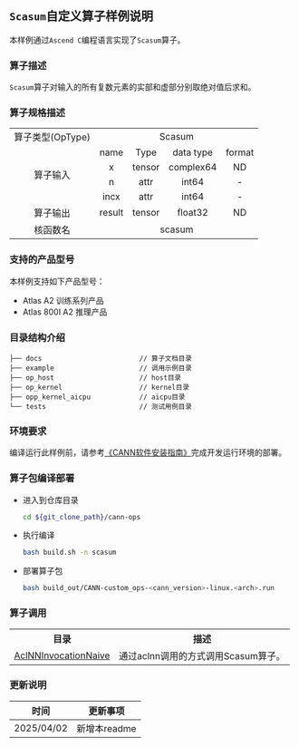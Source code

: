 ## `Scasum`自定义算子样例说明 
本样例通过`Ascend C`编程语言实现了`Scasum`算子。

### 算子描述
`Scasum`算子对输入的所有复数元素的实部和虚部分别取绝对值后求和。

### 算子规格描述

<table>
<tr><td rowspan="1" align="center">算子类型(OpType)</td><td colspan="4" align="center">Scasum</td></tr>
</tr>
<tr><td rowspan="4" align="center">算子输入</td><td align="center">name</td><td align="center">Type</td><td align="center">data type</td><td align="center">format</td></tr>
<tr><td align="center">x</td><td align="center">tensor</td><td align="center">complex64</td><td align="center">ND</td></tr>
<tr><td align="center">n</td><td align="center">attr</td><td align="center">int64</td><td align="center">-</td></tr>
<tr><td align="center">incx</td><td align="center">attr</td><td align="center">int64</td><td align="center">-</td></tr>
<tr></tr>
</tr>
<tr><td rowspan="1" align="center">算子输出</td><td align="center">result</td><td align="center">tensor</td><td align="center">float32</td><td align="center">ND</td></tr>
</tr>
<tr><td rowspan="1" align="center">核函数名</td><td colspan="4" align="center">scasum</td></tr>
</table>

### 支持的产品型号
本样例支持如下产品型号：
- Atlas A2 训练系列产品
- Atlas 800I A2 推理产品

### 目录结构介绍
```
├── docs                        // 算子文档目录
├── example                     // 调用示例目录
├── op_host                     // host目录
├── op_kernel                   // kernel目录
├── opp_kernel_aicpu            // aicpu目录
└── tests                       // 测试用例目录
```

### 环境要求
编译运行此样例前，请参考[《CANN软件安装指南》](https://hiascend.com/document/redirect/CannCommunityInstSoftware)完成开发运行环境的部署。

### 算子包编译部署
  - 进入到仓库目录

    ```bash
    cd ${git_clone_path}/cann-ops
    ```

  - 执行编译

    ```bash
    bash build.sh -n scasum
    ```

  - 部署算子包

    ```bash
    bash build_out/CANN-custom_ops-<cann_version>-linux.<arch>.run
    ```
### 算子调用
<table>
    <th>目录</th><th>描述</th>
    <tr>
        <td><a href="./examples/AclNNInvocationNaive"> AclNNInvocationNaive</td><td>通过aclnn调用的方式调用Scasum算子。</td>
    </tr>
</table>

### 更新说明
| 时间 | 更新事项 |
|----|------|
| 2025/04/02 | 新增本readme |